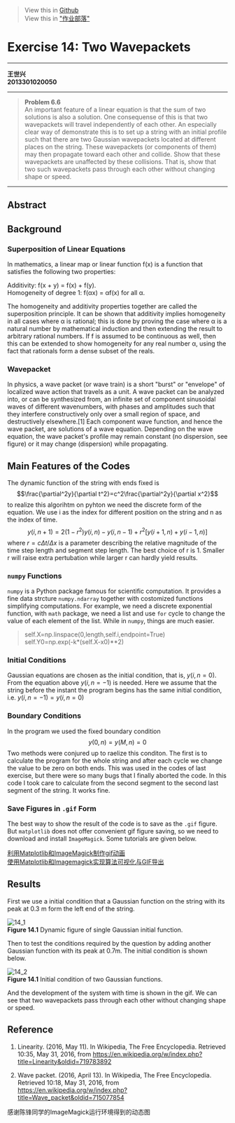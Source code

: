 ﻿> View this in [Github](https://github.com/ShixingWang/computationalphysics_N2013301020050/blob/master/Reports/Exercise14.md)         
> View this in ["作业部落"](https://www.zybuluo.com/ShixingWang/note/395476)

# Exercise 14: Two Wavepackets

---

__王世兴__      
__2013301020050__

---

> __Problem 6.6__      
> An important feature of a linear equation is that the sum of two solutions is also a solution. One consequense of this is that two wavepackets will travel independently of each other. An especially clear way of demonstrate this is to set up a string with an initial profile such that there are two Gaussian wavepackets located at different places on the string. These wavepackets (or components of them) may then propagate toward each other and collide. Show that these wavepackets are unaffected by these collisions. That is, show that two such wavepackets pass through each other without changing shape or speed.

---

## Abstract

## Background

### Superposition of Linear Equations

In mathematics, a linear map or linear function f(x) is a function that satisfies the following two properties:

Additivity: f(x + y) = f(x) + f(y).       
Homogeneity of degree 1: f(αx) = αf(x) for all α.

The homogeneity and additivity properties together are called the superposition principle. It can be shown that additivity implies homogeneity in all cases where α is rational; this is done by proving the case where α is a natural number by mathematical induction and then extending the result to arbitrary rational numbers. If f is assumed to be continuous as well, then this can be extended to show homogeneity for any real number α, using the fact that rationals form a dense subset of the reals.

### Wavepacket

In physics, a wave packet (or wave train) is a short "burst" or "envelope" of localized wave action that travels as a unit. A wave packet can be analyzed into, or can be synthesized from, an infinite set of component sinusoidal waves of different wavenumbers, with phases and amplitudes such that they interfere constructively only over a small region of space, and destructively elsewhere.[1] Each component wave function, and hence the wave packet, are solutions of a wave equation. Depending on the wave equation, the wave packet's profile may remain constant (no dispersion, see figure) or it may change (dispersion) while propagating.

## Main Features of the Codes

The dynamic function of the string with ends fixed is 
$$\frac{\partial^2y}{\partial t^2}=c^2\frac{\partial^2y}{\partial x^2}$$
to realize this algorihtm on pyhton we need the discrete form of the equation. We use i as the index for different position on the string and n as the index of time.
$$y(i,n+1)=2(1-r^2)y(i,n)-y(i,n-1)+r^2[y(i+1,n)+y(i-1,n)]$$
where $r=c\Delta t/\Delta x$ is a parameter describing the relative magnitude of the time step length and segment step length. The best choice of r is 1. Smaller r will raise extra pertubation while larger r can hardly yield results.

### `numpy` Functions

`numpy` is a Python package famous for scientific computation. It provides a fine data strcture `numpy.ndarray` together with costomized functions simplifying computations. For example, we need a discrete exponential function, with `math` package, we need a list and use `for` cycle to change the value of each element of the list. While in `numpy`, things are much easier.

> self.X=np.linspace(0,length,self.i,endpoint=True)        
> self.Y0=np.exp(-k*(self.X-x0)**2)

### Initial Conditions

Gaussian equations are chosen as the initial condition, that is, $y(i,n=0)$. From the equation above $y(i,n=-1)$ is needed. Here we assume that the string before the instant the program begins has the same initial condition, i.e. $y(i,n=-1)=y(i,n=0)$

### Boundary Conditions

In the program we used the fixed boundary condition
$$y(0,n)=y(M,n)=0$$
Two methods were conjured up to raelize this conditon. The first is to calculate the program for the whole string and after each cycle we change the value to be zero on both ends. This was used in the codes of last exercise, but there were so many bugs that I finally aborted the code. In this code I took care to calculate from the second segment to the second last segment of the string. It works fine.

### Save Figures in `.gif` Form

The best way to show the result of the code is to save as the `.gif` figure. But `matplotlib` does not offer convenient gif figure saving, so we need to download and install `ImageMagick`. Some tutorials are given below. 

[利用Matplotlib和ImageMagick制作gif动画](http://blog.csdn.net/stereohomology/article/details/35845399)      
[使用Matplotlib和Imagemagick实现算法可视化与GIF导出](http://www.hankcs.com/ml/using-matplotlib-and-imagemagick-to-realize-the-algorithm-visualization-and-gif-export.html)

## Results

First we use a initial condition that a Gaussian function on the string with its peak at 0.3 m form the left end of the string. 

![14_1](https://raw.githubusercontent.com/ShixingWang/computationalphysics_N2013301020050/master/Pictures/14_1.gif)      
__Figure 14.1__ Dynamic figure of single Gaussian initial function.

Then to test the conditions required by the question by adding another Gaussian function with its peak at 0.7m. The initial condition is shown below.

![14_2](https://raw.githubusercontent.com/ShixingWang/computationalphysics_N2013301020050/master/Pictures/14_2.png)      
__Figure 14.1__ Initial condition of two Gaussian functions.

And the development of the system with time is shown in the gif. We can see that two wavepackets pass through each other without changing shape or speed.

## Reference

1. Linearity. (2016, May 11). In Wikipedia, The Free Encyclopedia. Retrieved 10:35, May 31, 2016, from https://en.wikipedia.org/w/index.php?title=Linearity&oldid=719783892

2. Wave packet. (2016, April 13). In Wikipedia, The Free Encyclopedia. Retrieved 10:18, May 31, 2016, from https://en.wikipedia.org/w/index.php?title=Wave_packet&oldid=715077854
 
感谢陈锋同学的ImageMagick运行环境得到的动态图
